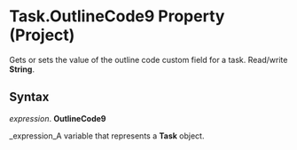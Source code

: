 
# Task.OutlineCode9 Property (Project)

 Gets or sets the value of the outline code custom field for a task. Read/write **String**.


## Syntax

 _expression_. **OutlineCode9**

 _expression_A variable that represents a  **Task** object.

